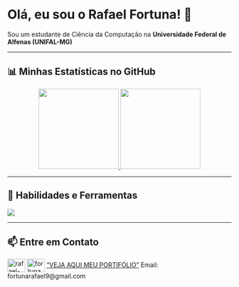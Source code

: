 # Olá, eu sou o Rafael Fortuna! 👋

<p align="left"> 
  Sou um estudante de Ciência da Computação na <strong>Universidade Federal de Alfenas (UNIFAL-MG)</strong>
</p>

---

## 📊 Minhas Estatísticas no GitHub

<p align="center">
  <a href="https://github.com/SEU_USERNAME_AQUI">
    <img height="180em" src="https://github-readme-stats.vercel.app/api?username=SEU_USERNAME_AQUI&show_icons=true&theme=tokyonight&include_all_commits=true&count_private=true&locale=pt-br"/>
    <img height="180em" src="https://github-readme-stats.vercel.app/api/top-langs/?username=SEU_USERNAME_AQUI&layout=compact&langs_count=7&theme=tokyonight&locale=pt-br"/>
  </a>
</p>

---

## 🚀 Habilidades e Ferramentas

<p align="left">
  <a href="https://skillicons.dev">
    <img src="https://skillicons.dev/icons?i=js,ts,html,css,mysql,postgres,mongodb,docker,npm,postman,react,vue,vscode,git,linux&perline=11" />
  </a>
</p>

---

## 📫 Entre em Contato

<p align="left">
<a href="https://www.linkedin.com/in/rafael-fortuna-990184264/" target="blank"><img align="center" src="https://skillicons.dev/icons?i=linkedin" alt="rafael-fortuna-990184264" height="30" width="40" /></a>
<a href="https://www.instagram.com/fortuna_rafael/" target="blank"><img align="center" src="https://skillicons.dev/icons?i=instagram" alt="fortuna_rafael" height="30" width="40" /></a>
<a href="https://fortuna-portifolio.netlify.app/" target="blank"> <q>VEJA AQUI MEU PORTIFÓLIO</a>
Email: fortunarafael9@gmail.com
</p>
